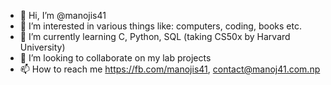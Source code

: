 - 👋 Hi, I’m @manojis41
- 👀 I’m interested in various things like: computers, coding, books etc.
- 🌱 I’m currently learning C, Python, SQL (taking CS50x by Harvard University)
- 💞️ I’m looking to collaborate on my lab projects
- 📫 How to reach me https://fb.com/manojis41, contact@manoj41.com.np
